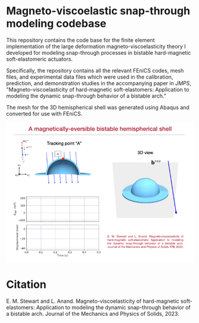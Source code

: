 # Magneto-viscoelastic snap-through modeling codebase

This repository contains the code base for the finite element implementation of the large deformation magneto-viscoelasticity theory I developed for modeling snap-through processes in bistable hard-magnetic soft-elastomeric actuators.

Specifically, the repository contains all the relevant FEniCS codes, mesh files, and experimental data files which were used in the calibration, prediction, and demonstration studies in the accompanying paper in _JMPS_, "Magneto-viscoelasticity of hard-magnetic soft-elastomers: Application to modeling the dynamic snap-through behavior of a bistable arch."

The mesh for the 3D hemispherical shell was generated using Abaqus and converted for use with FEniCS. 

![](https://github.com/ericstewart36/hardmagnetics/blob/main/example_animation.gif)

# Citation
E. M. Stewart and L. Anand. Magneto-viscoelasticity of hard-magnetic soft-elastomers: Application to modeling the dynamic snap-through behavior of a bistable arch. Journal of the Mechanics and Physics of Solids, 2023.
